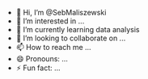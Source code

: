 - 👋 Hi, I’m @SebMaliszewski
- 👀 I’m interested in ...
- 🌱 I’m currently learning data analysis
- 💞️ I’m looking to collaborate on ...
- 📫 How to reach me ...
- 😄 Pronouns: ...
- ⚡ Fun fact: ...

<!---
SebMaliszewski/SebMaliszewski is a ✨ special ✨ repository because its `README.md` (this file) appears on your GitHub profile.
You can click the Preview link to take a look at your changes.
--->
